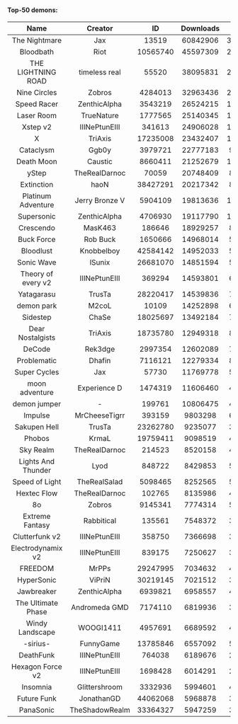 #### Top-50 demons:

| Name | Creator | ID | Downloads | Likes |
|:---:|:---:|:---:|:---:|:---:|
| The Nightmare | Jax | 13519 | 60842906 | 3796368
| Bloodbath | Riot | 10565740 | 45597309 | 2439932
| THE LIGHTNING ROAD | timeless real | 55520 | 38095831 | 2237861
| Nine Circles | Zobros | 4284013 | 32963436 | 2029944
| Speed Racer | ZenthicAlpha | 3543219 | 26524215 | 1661034
| Laser Room | TrueNature | 1777565 | 25140345 | 1002494
| Xstep v2 | IIINePtunEIII | 341613 | 24906028 | 1190630
| X | TriAxis | 17235008 | 23432407 | 1421152
| Cataclysm | Ggb0y | 3979721 | 22777183 | 919909
| Death Moon  | Caustic | 8660411 | 21252679 | 1300589
| yStep | TheRealDarnoc | 70059 | 20748409 | 886017
| Extinction | haoN | 38427291 | 20217342 | 816386
| Platinum Adventure | Jerry Bronze V | 5904109 | 19813636 | 1501679
| Supersonic | ZenthicAlpha | 4706930 | 19117790 | 1097457
| Crescendo | MasK463 | 186646 | 18929257 | 831681
| Buck Force | Rob Buck | 1650666 | 14968014 | 502596
| Bloodlust | Knobbelboy | 42584142 | 14952033 | 596881
| Sonic Wave | lSunix | 26681070 | 14851594 | 572607
| Theory of every v2 | IIINePtunEIII | 369294 | 14593801 | 659744
| Yatagarasu  | TrusTa | 28220417 | 14539836 | 706072
| demon park | M2coL | 10109 | 14252898 | 606379
| Sidestep | ChaSe | 18025697 | 13492184 | 705765
| Dear Nostalgists | TriAxis | 18735780 | 12949318 | 872581
| DeCode | Rek3dge | 2997354 | 12602089 | 746372
| Problematic | Dhafin | 7116121 | 12279334 | 802018
| Super Cycles | Jax | 57730 | 11769778 | 548523
| moon adventure | Experience D | 1474319 | 11606460 | 429873
| demon jumper | - | 199761 | 10806475 | 499822
| Impulse | MrCheeseTigrr | 393159 | 9803298 | 648769
| Sakupen Hell | TrusTa | 23262780 | 9235077 | 353311
| Phobos | KrmaL | 19759411 | 9098519 | 407162
| Sky Realm | TheRealDarnoc | 214523 | 8520158 | 442685
| Lights And Thunder | Lyod | 848722 | 8429853 | 504415
| Speed of Light | TheRealSalad | 5098465 | 8252565 | 541104
| Hextec Flow | TheRealDarnoc | 102765 | 8135986 | 450886
| 8o | Zobros | 9145341 | 7774314 | 530567
| Extreme Fantasy | Rabbitical | 135561 | 7548372 | 376470
| Clutterfunk v2 | IIINePtunEIII | 358750 | 7366698 | 384459
| Electrodynamix v2 | IIINePtunEIII | 839175 | 7250627 | 336475
| FREEDOM | MrPPs | 29247995 | 7034632 | 448068
| HyperSonic | ViPriN | 30219145 | 7021512 | 351628
| Jawbreaker | ZenthicAlpha | 6939821 | 6958557 | 489669
| The Ultimate Phase | Andromeda GMD | 7174110 | 6819936 | 357741
| Windy Landscape | WOOGI1411 | 4957691 | 6689592 | 490558
| -sirius- | FunnyGame | 13785846 | 6557092 | 532081
| DeathFunk | IIINePtunEIII | 764038 | 6189676 | 218569
| Hexagon Force v2 | IIINePtunEIII | 1698428 | 6014291 | 256239
| Insomnia | Glittershroom | 3332936 | 5994601 | 494220
| Future Funk | JonathanGD | 44062068 | 5968878 | 340860
| PanaSonic | TheShadowRealm | 33364327 | 5947259 | 328894
